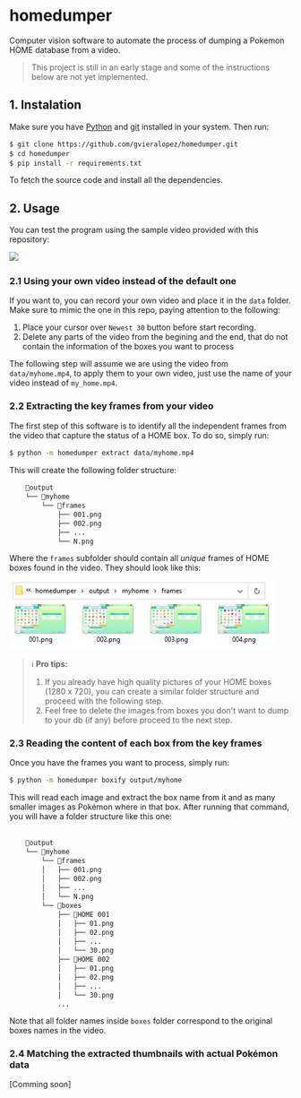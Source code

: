# homedumper

Computer vision software to automate the process of dumping a Pokemon HOME 
database from a video. 

> This project is still in an early stage and some of the
> instructions below are not yet implemented. 

## 1. Instalation

Make sure you have [Python](https://www.python.org/downloads/) and 
[git](https://git-scm.com/downloads) installed in your system. Then run:

```bash
$ git clone https://github.com/gvieralopez/homedumper.git
$ cd homedumper
$ pip install -r requirements.txt
```

To fetch the source code and install all the dependencies.

## 2. Usage

You can test the program using the sample video provided with this repository:

![](resources/myhome.gif)

### 2.1 Using your own video instead of the default one

If you want to, you can record your own video and place it in the `data` folder. 
Make sure to mimic the one in this repo, paying attention to the following:

1. Place your cursor over `Newest 30` button before start recording.
2. Delete any parts of the video from the begining and the end, that do not contain 
the information of the boxes you want to process

The following step will assume we are using the video from `data/myhome.mp4`,
to apply them to your own video, just use the name of your video instead of
`my_home.mp4`.

### 2.2 Extracting the key frames from your video

The first step of this software is to identify all the independent frames from the video
that capture the status of a HOME box. To do so, simply run:

```bash
$ python -m homedumper extract data/myhome.mp4
```

This will create the following folder structure:

```
    📁output                  
    └── 📁myhome          
        └── 📁frames
            ├── 001.png
            ├── 002.png
            ├── ...
            └── N.png
```

Where the `frames` subfolder should contain all *unique* frames of HOME boxes
found in the video. They should look like this:

![](resources/frames.png)

> ℹ️ **Pro tips:** 
> 1. If you already have high quality pictures of your HOME boxes (1280 
> x 720), you can create a similar folder structure and proceed with the 
> following step.
> 2. Feel free to delete the images from boxes you don't want to dump to your 
> db (if any) before proceed to the next step.

### 2.3 Reading the content of each box from the key frames

Once you have the frames you want to process, simply run:

```bash
$ python -m homedumper boxify output/myhome
```

This will read each image and extract the box name from it and as many smaller images
as Pokémon where in that box. After running that command, you will have a folder structure
like this one:

```

    📁output                  
    └── 📁myhome          
        └── 📁frames
        │   ├── 001.png
        │   ├── 002.png
        │   ├── ...
        │   └── N.png
        └── 📁boxes
            ├── 📁HOME 001
            │   ├── 01.png
            │   ├── 02.png
            │   ├── ...
            │   └── 30.png
            ├── 📁HOME 002
            │   ├── 01.png
            │   ├── 02.png
            │   ├── ...
            │   └── 30.png
            ...
```

Note that all folder names inside `boxes` folder correspond to the original boxes names in
the video.


### 2.4 Matching the extracted thumbnails with actual Pokémon data

[Comming soon]
